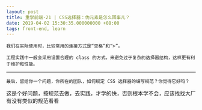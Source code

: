 ```yaml
---
layout: post
title: 重学前端-21 | CSS选择器：伪元素是怎么回事儿？
date: 2019-04-02 15:30:35.000000000 +08:00
tags: front-end, learn
---
```


```
我们在实际使用时，比较常用的连接方式是“空格”和“>”。 

工程实践中一般会采用设置合理的 class 的方式，来避免过于复杂的选择器结构，这样更有利于维护和性能。
```

---

```
最后，留给你一个问题，你所在的团队，如何规定 CSS 选择器的编写规范？你觉得它好吗？
```

这是个好问题，按规范去做，去实践，才学的快，否则根本学不会，应该找找大厂有没有类似的规范看看